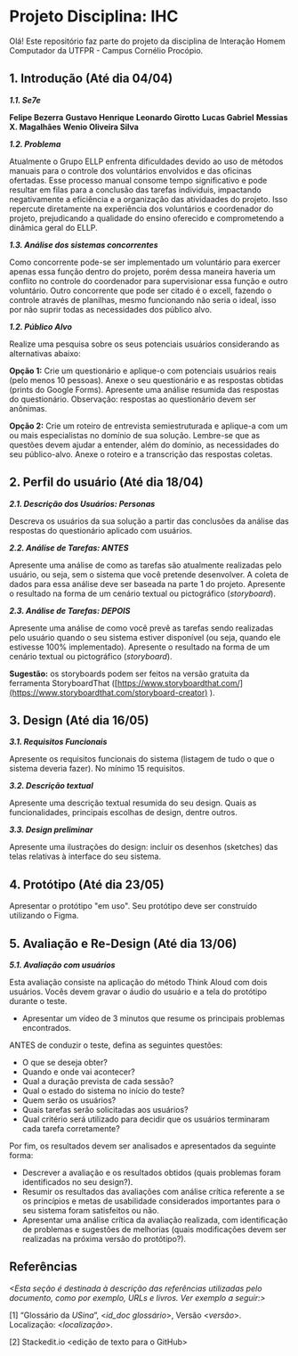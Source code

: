 
# Projeto Disciplina: IHC


Olá! Este repositório faz parte do projeto da disciplina de Interação Homem Computador da UTFPR - Campus Cornélio Procópio. 

## 1. Introdução (Até dia 04/04)

***1.1.  Se7e***

**Felipe Bezerra**
**Gustavo Henrique**
**Leonardo Girotto**
**Lucas Gabriel**
**Messias X. Magalhães**
**Wenio Oliveira Silva** 

***1.2.  Problema***

Atualmente o Grupo ELLP enfrenta dificuldades devido ao uso de métodos manuais para o controle dos voluntários envolvidos e das oficinas ofertadas. Esse processo manual consome tempo significativo e pode resultar em filas para a conclusão das tarefas individuis, impactando negativamente a eficiência e a organização das atividaades do projeto. Isso repercute diretamente na experiência dos voluntários e coordenador do projeto, prejudicando a qualidade do ensino oferecido e comprometendo a dinâmica geral do ELLP.

***1.3.  Análise dos sistemas concorrentes***

Como concorrente pode-se ser implementado um voluntário para exercer apenas essa função dentro do projeto, porém dessa maneira haveria um conflito no controle do coordenador para supervisionar essa função e outro voluntário.
Outro concorrente que pode ser citado é o excell, fazendo o controle através de planilhas, mesmo funcionando não seria o ideal, isso por não suprir todas as necessidades dos público alvo.

***1.2.  Público Alvo***

Realize uma pesquisa sobre os seus potenciais usuários considerando as alternativas abaixo:

**Opção 1:** Crie um questionário e aplique-o  com potenciais usuários reais  (pelo menos 10 pessoas). Anexe o seu questionário e as respostas obtidas (prints do Google Forms).  Apresente uma análise  resumida das respostas do questionário.  Observação: respostas ao questionário devem ser anônimas.

**Opção 2:** Crie um roteiro de entrevista semiestruturada e aplique-a com um ou mais especialistas no domínio de sua solução. Lembre-se que as questões devem ajudar a entender, além do domínio, as necessidades do seu público-alvo. Anexe o roteiro e a transcrição das respostas coletas.

## 2. Perfil do usuário (Até dia 18/04)

***2.1. Descrição dos Usuários: Personas***

Descreva os usuários da sua solução a partir das conclusões da análise das respostas do questionário aplicado com usuários.

***2.2. Análise de Tarefas: ANTES***

Apresente uma análise  de como as tarefas são atualmente realizadas pelo usuário, ou seja, sem o sistema que você pretende desenvolver. A coleta de dados para essa análise deve ser baseada na parte 1 do projeto. Apresente o resultado na forma de um cenário textual ou pictográfico (*storyboard*).

***2.3. Análise de Tarefas: DEPOIS***

Apresente uma análise de como você prevê as tarefas sendo realizadas pelo usuário quando o seu sistema estiver disponível (ou seja, quando ele estivesse 100% implementado). Apresente o resultado na forma de um cenário textual ou pictográfico (*storyboard*).

**Sugestão:** os storyboards podem ser feitos na versão gratuita da ferramenta StoryboardThat ([https://www.storyboardthat.com/](https://www.storyboardthat.com/storyboard-creator) ).

## 3. Design (Até dia 16/05)

***3.1. Requisitos Funcionais***

Apresente os requisitos funcionais do sistema (listagem de tudo o que o sistema deveria fazer).  No mínimo 15 requisitos. 
    
***3.2. Descrição textual***    

Apresente uma descrição textual resumida do seu design.  Quais as funcionalidades, principais escolhas de design, dentre outros. 

***3.3. Design preliminar***      

Apresente uma ilustrações do design: incluir os desenhos (sketches) das telas relativas à interface do seu sistema. 

## 4. Protótipo (Até dia 23/05)

Apresentar o protótipo "em uso". Seu protótipo deve ser construído utilizando o Figma. 

## 5. Avaliação e Re-Design (Até dia 13/06)

***5.1. Avaliação com usuários*** 

Esta avaliação consiste na aplicação do método Think  Aloud com dois usuários. Vocês devem gravar o áudio do usuário e a tela do protótipo durante o teste.

-   Apresentar um vídeo de 3 minutos que resume os principais problemas encontrados.    

ANTES de conduzir o teste, defina as seguintes questões:

-   O que se deseja obter?    
-   Quando e onde vai acontecer?    
-   Qual a duração prevista de cada sessão?    
-   Qual o estado do sistema no início do teste?    
-   Quem serão os usuários?    
-   Quais tarefas serão solicitadas aos usuários?    
-   Qual critério será utilizado para decidir que os usuários terminaram cada tarefa corretamente?    

Por fim, os resultados devem ser analisados e apresentados da seguinte forma:

-   Descrever  a avaliação e os resultados obtidos (quais problemas foram identificados no seu design?).    
-   Resumir os resultados das avaliações com análise crítica referente a se os princípios e metas de usabilidade considerados importantes para o seu sistema foram satisfeitos ou não.
- Apresentar uma análise crítica da avaliação realizada, com identificação de problemas e sugestões de melhorias (quais modificações devem ser realizadas na próxima versão do protótipo?).

## Referências

*<Esta seção é destinada à descrição das referências utilizadas pelo documento, como por exemplo, URLs e livros. Ver exemplo a seguir:>*

[1] “Glossário da _USina_”, <_id_doc glossário_>, Versão <_versão_>. Localização: <_localização_>.

[2] Stackedit.io <edição de texto para o GitHub>
